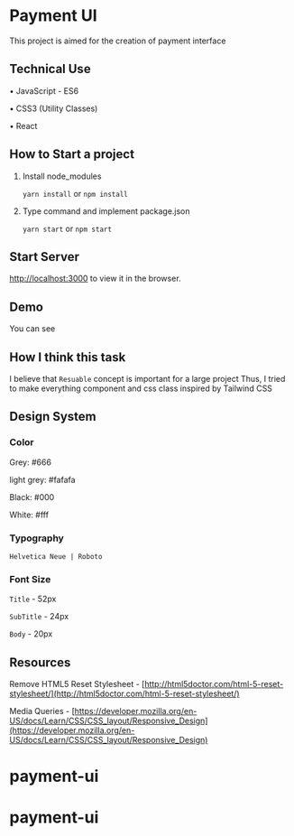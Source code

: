 # Payment UI 

This project is aimed for the creation of payment interface

## Technical Use

• JavaScript - ES6

• CSS3 (Utility Classes)

• React

## How to Start a project

1. Install node_modules


    `yarn install` or `npm install`


2. Type command and implement package.json


    `yarn start` or `npm start`

## Start Server

[http://localhost:3000](http://localhost:3000) to view it in the browser.

## Demo

You can see []()

## How I think this task

I believe that `Resuable` concept is important for a large project
Thus, I tried to make everything component and css class inspired by Tailwind CSS

## Design System

### Color

Grey: #666

light grey: #fafafa

Black: #000

White: #fff

### Typography

`
Helvetica Neue | Roboto
`

### Font Size

`Title` - 52px

`SubTitle` -  24px

`Body` - 20px

## Resources

Remove HTML5 Reset Stylesheet - [http://html5doctor.com/html-5-reset-stylesheet/](http://html5doctor.com/html-5-reset-stylesheet/)

Media Queries - [https://developer.mozilla.org/en-US/docs/Learn/CSS/CSS_layout/Responsive_Design](https://developer.mozilla.org/en-US/docs/Learn/CSS/CSS_layout/Responsive_Design)
# payment-ui
# payment-ui
